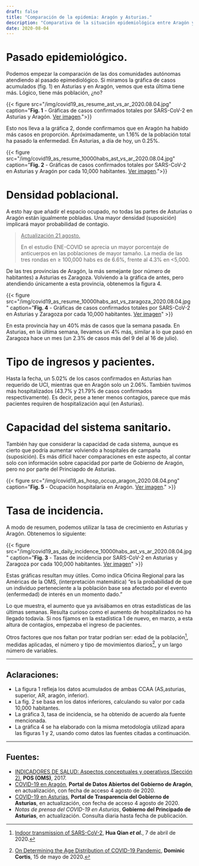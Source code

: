 ```yaml
---
draft: false
title: "Comparación de la epidemia: Aragón y Asturias."
description: "Comparativa de la situación epidemiológica entre Aragón y Asturias a 4 de agosto de 2020."
date: 2020-08-04
---
```

# Pasado epidemiológico.
Podemos empezar la comparación de las dos comunidades autónomas atendiendo al pasado epimediológico. Si miramos la gráfica de casos acumulados (fig. 1) en Asturias y en Aragón, vemos que esta última tiene más. Lógico, tiene más población, ¿no?

{{< figure src="/img/covid19_as_resume_ast_vs_ar_2020.08.04.jpg" caption="**Fig. 1** - Gráficas de casos confirmados totales por SARS-CoV-2 en Asturias y Aragón. [Ver imagen](/img/covid19_as_resume_ast_vs_ar_2020.08.04.jpg).">}}

Esto nos lleva a la gráfica 2, donde confirmamos que en Aragón ha habido más casos en proporción. Apróximadamente, un 1.16% de la población total ha pasado la enfermedad. En Asturias, a día de hoy, un 0.25%.

{{< figure src="/img/covid19_as_resume_10000habs_ast_vs_ar_2020.08.04.jpg" caption="**Fig. 2** - Gráficas de casos confirmados totales por SARS-CoV-2 en Asturias y Aragón por cada 10,000 habitantes. [Ver imagen](/img/covid19_as_resume_10000habs_ast_vs_ar_2020.08.04.jpg).">}}

# Densidad poblacional.
A esto hay que añadir el espacio ocupado, no todas las partes de Asturias o Aragón están igualmente pobladas. Una mayor densidad (suposición) implicará mayor probabilidad de contagio.

> <u>Actualización 21 agosto.</u>
>
> En el estudio ENE-COVID se aprecia un mayor porcentaje de anticuerpos en las poblaciones de mayor tamaño. La media de las tres rondas en ≥ 100,000 habs es de 6.6%, frente al 4.3% en <5,000.

De las tres provincias de Aragón, la más semejante (por número de habitantes) a Asturias es Zaragoza. Volviendo a la gráfica de antes, pero atendiendo únicamente a esta provincia, obtenemos la figura 4.

{{< figure src="/img/covid19_as_resume_10000habs_ast_vs_zaragoza_2020.08.04.jpg" caption="**Fig. 4** - Gráficas de casos confirmados totales por SARS-CoV-2 en Asturias y Zaragoza por cada 10,000 habitantes. [Ver imagen](/img/covid19_as_resume_10000habs_ast_vs_zaragoza_2020.08.04.jpg)" >}}

En esta provincia hay un 40% más de casos que la semana pasada. En Asturias, en la última semana, llevamos un 4% más, similar a lo que pasó en Zaragoza hace un mes (un 2.3% de casos más del 9 del al 16 de julio).

# Tipo de ingresos y pacientes.
Hasta la fecha, un 5.02% de los casos confirmados en Asturias han requerido de UCI, mientras que en Aragón solo un 2.06%. También tuvimos más hospitalizados (43.7% y 21.79% de casos confirmados respectivamente). Es decir, pese a tener menos contagios, parece que más pacientes requiren de hospitalización aquí (en Asturias).

# Capacidad del sistema sanitario.
También hay que considerar la capacidad de cada sistema, aunque es cierto que podría aumentar volviendo a hospitales de campaña (suposición). Es más difícil hacer comparaciones en este aspecto, al contar solo con información sobre capacidad por parte de Gobierno de Aragón, pero no por parte del Princiapdo de Asturias.

{{< figure src="/img/covid19_as_hosp_occup_aragon_2020.08.04.png" caption="**Fig. 5** - Ocupación hospitalaria en Aragón. [Ver imagen](/img/covid19_as_hosp_occup_aragon_2020.08.04.png)." >}}

# Tasa de incidencia.
A modo de resumen, podemos utilizar la tasa de crecimiento en Asturias y Aragón. Obtenemos lo siguiente:

{{< figure src="/img/covid19_as_daily_incidence_10000habs_ast_vs_ar_2020.08.04.jpg" caption="**Fig. 3** - Tasas de incidencia por SARS-CoV-2 en Asturias y Zaragoza por cada 100,000 habitantes. [Ver imagen](/img/covid19_as_daily_incidence_10000habs_ast_vs_ar_2020.08.04.jpg)" >}}

Estas gráficas resultan muy útiles. Como indíca Oficina Regional para las Américas de la OMS, (interpretación matemática) “es la probabilidad de que un individuo perteneciente a la población base sea afectado por el evento (enfermedad) de interés en un momento dado.”

Lo que muestra, el aumento que ya avisábamos en otras estadísticas de las últimas semanas. Resulta curioso como el aumento de hospitalizados no ha llegado todavía. Si nos fijamos en la estadística 1 de nuevo, en marzo, a esta altura de contagios, empezaba el ingreso de pacientes.

Otros factores que nos faltan por tratar podrían ser: edad de la población[^1], medidas aplicadas, el número y tipo de movimientos diarios[^2], y un largo número de variables.

---
## Aclaraciones:
- La figura 1 refleja los datos acumulados de ambas CCAA (AS,asturias, superior, AR, aragón, inferior).
- La fig. 2 se basa en los datos inferiores, calculando su valor por cada 10,000 habitantes.
- La gráfica 3, tasa de incidencia, se ha obtenido de acuerdo ala fuente mencionada.
- La gráfica 4 se ha elaborado con la misma metodología utilizad apara las figuras 1 y 2, usando como datos las fuentes citadas a continuación.

---
## Fuentes:
- [INDICADORES DE SALUD: Aspectos conceptuales y operativos (Sección 2)](https://www.paho.org/hq/index.php?option=com_content&view=article&id=14402:health-indicators-conceptual-and-operational-considerations-section-2&Itemid=0&lang=es), **POS (OMS)**, 2017.
- [COVID-19 en Aragón](https://opendata.aragon.es/datos/catalogo/dataset/publicaciones-y-anuncios-relacionados-con-el-coronavirus-en-aragon), **Portal de Datos Abiertos del Gobierno de Aragón**, en actualización, con fecha de acceso 4 agosto de 2020.
- [COVID-19 en Asturias](https://app.transparenciaendatos.es/v/#!/5eb4344e16b9fc465933d217), **Portal de Trasparencia del Gobierno de Asturias**, en actualización, con fecha de acceso 4 agosto de 2020.
- _Notas de prensa del COVID-19 en Asturias_, **Gobierno del Principado de Asturias**, en actualización. Consulta diaria hasta fecha de publicación.

[^1]: [Indoor transmission of SARS-CoV-2](https://www.medrxiv.org/content/10.1101/2020.04.04.20053058v1), **Hua Qian _et al._**, 7 de abril de 2020.
[^2]: [On Determining the Age Distribution of COVID-19 Pandemic](https://www.frontiersin.org/articles/10.3389/fpubh.2020.00202/full), **Dominic Cortis**, 15 de mayo de 2020.
